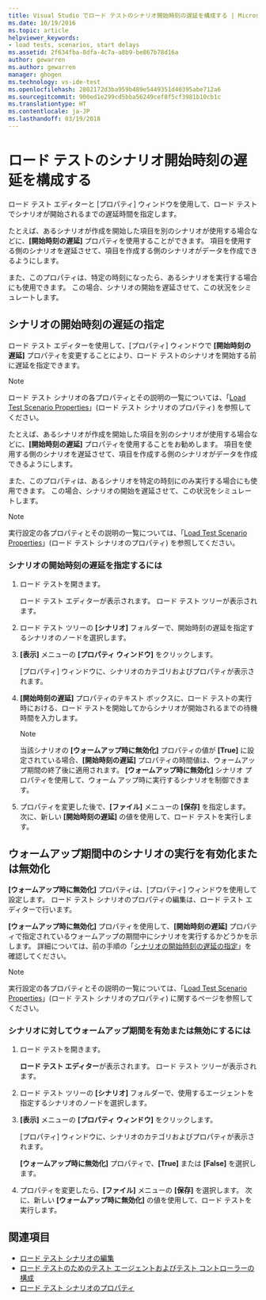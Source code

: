 ```yaml
---
title: Visual Studio でロード テストのシナリオ開始時刻の遅延を構成する | Microsoft Docs
ms.date: 10/19/2016
ms.topic: article
helpviewer_keywords:
- load tests, scenarios, start delays
ms.assetid: 2f634fba-8dfa-4c7a-a8b9-be867b78d16a
author: gewarren
ms.author: gewarren
manager: ghogen
ms.technology: vs-ide-test
ms.openlocfilehash: 2802172d3ba959b489e5449351d40395abe712a6
ms.sourcegitcommit: 900ed1e299cd5bba56249cef8f5cf3981b10cb1c
ms.translationtype: HT
ms.contentlocale: ja-JP
ms.lasthandoff: 03/19/2018
---
```

# <a name="configure-scenario-start-delays-in-load-tests"></a>ロード テストのシナリオ開始時刻の遅延を構成する

ロード テスト エディターと [プロパティ] ウィンドウを使用して、ロード テストでシナリオが開始されるまでの遅延時間を指定します。

たとえば、あるシナリオが作成を開始した項目を別のシナリオが使用する場合などに、**[開始時刻の遅延]** プロパティを使用することができます。 項目を使用する側のシナリオを遅延させて、項目を作成する側のシナリオがデータを作成できるようにします。

また、このプロパティは、特定の時刻になったら、あるシナリオを実行する場合にも使用できます。 この場合、シナリオの開始を遅延させて、この状況をシミュレートします。

## <a name="specifying-the-delay-start-time-of-a-scenario"></a>シナリオの開始時刻の遅延の指定

ロード テスト エディターを使用して、[プロパティ] ウィンドウで **[開始時刻の遅延]** プロパティを変更することにより、ロード テストのシナリオを開始する前に遅延を指定できます。

> [!NOTE]
> ロード テスト シナリオの各プロパティとその説明の一覧については、「[Load Test Scenario Properties](../test/load-test-scenario-properties.md)」(ロード テスト シナリオのプロパティ) を参照してください。

 たとえば、あるシナリオが作成を開始した項目を別のシナリオが使用する場合などに、**[開始時刻の遅延]** プロパティを使用することをお勧めします。 項目を使用する側のシナリオを遅延させて、項目を作成する側のシナリオがデータを作成できるようにします。

 また、このプロパティは、あるシナリオを特定の時刻にのみ実行する場合にも使用できます。 この場合、シナリオの開始を遅延させて、この状況をシミュレートします。

> [!NOTE]
> 実行設定の各プロパティとその説明の一覧については、「[Load Test Scenario Properties](../test/load-test-scenario-properties.md)」(ロード テスト シナリオのプロパティ) を参照してください。

### <a name="to-specify-the-delay-start-time-for-a-scenario"></a>シナリオの開始時刻の遅延を指定するには

1. ロード テストを開きます。

     ロード テスト エディターが表示されます。 ロード テスト ツリーが表示されます。

2. ロード テスト ツリーの **[シナリオ]** フォルダーで、開始時刻の遅延を指定するシナリオのノードを選択します。

3. **[表示]** メニューの **[プロパティ ウィンドウ]** をクリックします。

     [プロパティ] ウィンドウに、シナリオのカテゴリおよびプロパティが表示されます。

4. **[開始時刻の遅延]** プロパティのテキスト ボックスに、ロード テストの実行時における、ロード テストを開始してからシナリオが開始されるまでの待機時間を入力します。

    > [!NOTE]
    > 当該シナリオの **[ウォームアップ時に無効化]** プロパティの値が **[True]** に設定されている場合、**[開始時刻の遅延]** プロパティの時間値は、ウォームアップ期間の終了後に適用されます。 **[ウォームアップ時に無効化]** シナリオ プロパティを使用して、ウォーム アップ時に実行するシナリオを制御できます。

5. プロパティを変更した後で、**[ファイル]** メニューの **[保存]** を指定します。 次に、新しい **[開始時刻の遅延]** の値を使用して、ロード テストを実行します。

## <a name="enabling-and-disabling-whether-a-scenario-runs-during-the-warm-up-period"></a>ウォームアップ期間中のシナリオの実行を有効化または無効化

**[ウォームアップ時に無効化]** プロパティは、[プロパティ] ウィンドウを使用して設定します。 ロード テスト シナリオのプロパティの編集は、ロード テスト エディターで行います。

 **[ウォームアップ時に無効化]** プロパティを使用して、**[開始時刻の遅延]** プロパティで指定されているウォームアップの期間中にシナリオを実行するかどうかを示します。 詳細については、前の手順の「[シナリオの開始時刻の遅延の指定](../test/configure-scenario-start-delays.md#ConfiguringScenarioStartDelayHowTo)」を確認してください。

> [!NOTE]
> 実行設定の各プロパティとその説明の一覧については、「[Load Test Scenario Properties](../test/load-test-scenario-properties.md)」(ロード テスト シナリオのプロパティ) に関するページを参照してください。

### <a name="to-enable-or-disable-the-warm-up-period-for-a-scenario"></a>シナリオに対してウォームアップ期間を有効または無効にするには

1. ロード テストを開きます。

     **ロード テスト エディター**が表示されます。 ロード テスト ツリーが表示されます。

2. ロード テスト ツリーの **[シナリオ]** フォルダーで、使用するエージェントを指定するシナリオのノードを選択します。

3. **[表示]** メニューの **[プロパティ ウィンドウ]** をクリックします。

     [プロパティ] ウィンドウに、シナリオのカテゴリおよびプロパティが表示されます。

     **[ウォームアップ時に無効化]** プロパティで、**[True]** または **[False]** を選択します。

4. プロパティを変更したら、**[ファイル]** メニューの **[保存]** を選択します。 次に、新しい **[ウォームアップ時に無効化]** の値を使用して、ロード テストを実行します。

## <a name="see-also"></a>関連項目

- [ロード テスト シナリオの編集](../test/edit-load-test-scenarios.md)
- [ロード テストのためのテスト エージェントおよびテスト コントローラーの構成](../test/configure-test-agents-and-controllers-for-load-tests.md)
- [ロード テスト シナリオのプロパティ](../test/load-test-scenario-properties.md)